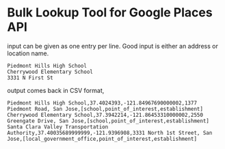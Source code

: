 # Bulk Lookup Tool for Google Places API


input can be given as one entry per line. Good input is either an address or location name.

    Piedmont Hills High School
    Cherrywood Elementary School
    3331 N First St
    
output comes back in CSV format, 

    Piedmont Hills High School,37.4024393,-121.84967690000002,1377 Piedmont Road, San Jose,[school,point_of_interest,establishment]
    Cherrywood Elementary School,37.3942214,-121.86453310000002,2550 Greengate Drive, San Jose,[school,point_of_interest,establishment]
    Santa Clara Valley Transportation Authority,37.40035689999999,-121.9396908,3331 North 1st Street, San Jose,[local_government_office,point_of_interest,establishment]
